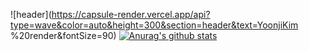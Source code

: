 ![header](https://capsule-render.vercel.app/api?type=wave&color=auto&height=300&section=header&text=YoonjiKim %20render&fontSize=90)
[![Anurag's github stats](https://github-readme-stats.vercel.app/api?username=YooooonJi)](https://github.com/anuraghazra/github-readme-stats)
<!--
**YooooonJi/YooooonJi** is a ✨ _special_ ✨ repository because its `README.md` (this file) appears on your GitHub profile.

Here are some ideas to get you started:

- 🔭 I’m currently working on ...
- 🌱 I’m currently learning ...
- 👯 I’m looking to collaborate on ...
- 🤔 I’m looking for help with ...
- 💬 Ask me about ...
- 📫 How to reach me: ...
- 😄 Pronouns: ...
- ⚡ Fun fact: ...
-->
